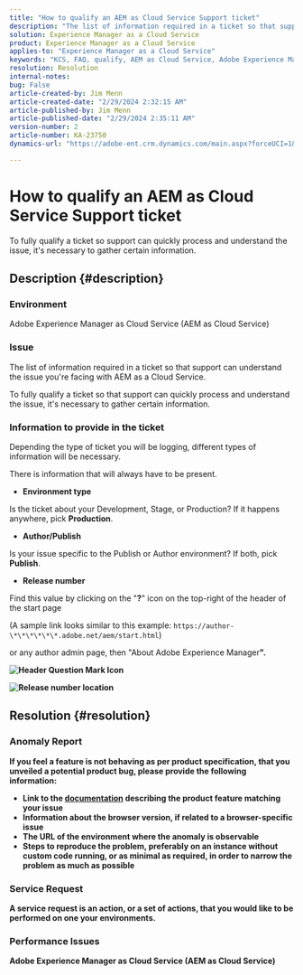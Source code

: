 ```yaml
---
title: "How to qualify an AEM as Cloud Service Support ticket"
description: "The list of information required in a ticket so that support can understand the issue you're facing with AEM as a Cloud Service."
solution: Experience Manager as a Cloud Service
product: Experience Manager as a Cloud Service
applies-to: "Experience Manager as a Cloud Service"
keywords: "KCS, FAQ, qualify, AEM as Cloud Service, Adobe Experience Manager as Cloud Service, Support ticket"
resolution: Resolution
internal-notes: 
bug: False
article-created-by: Jim Menn
article-created-date: "2/29/2024 2:32:15 AM"
article-published-by: Jim Menn
article-published-date: "2/29/2024 2:35:11 AM"
version-number: 2
article-number: KA-23750
dynamics-url: "https://adobe-ent.crm.dynamics.com/main.aspx?forceUCI=1&pagetype=entityrecord&etn=knowledgearticle&id=38c40abe-aad6-ee11-9079-6045bd006268"

---
```

# How to qualify an AEM as Cloud Service Support ticket


To fully qualify a ticket so support can quickly process and understand the issue, it's necessary to gather certain information.

## Description {#description}


### Environment

Adobe Experience Manager as Cloud Service (AEM as Cloud Service)

### Issue

The list of information required in a ticket so that support can understand the issue you're facing with AEM as a Cloud Service.

To fully qualify a ticket so that support can quickly process and understand the issue, it's necessary to gather certain information.

### Information to provide in the ticket

Depending the type of ticket you will be logging, different types of information will be necessary.

There is information that will always have to be present.

- <b>Environment type</b>


Is the ticket about your Development, Stage, or Production? If it happens anywhere, pick <b>Production</b>.

- <b>Author/Publish</b>


Is your issue specific to the Publish or Author environment? If both, pick <b>Publish</b>.

- <b>Release number</b>


Find this value by clicking on the "<b>?</b>" icon on the top-right of the header of the start page

(A sample link looks similar to this example: `https://author-\*\*\*\*\*\*.adobe.net/aem/start.html`)

or any author admin page, then "</b>About Adobe Experience Manager<b>".

![Header Question Mark Icon](https://helpx.adobe.com/content/dam/help/en/experience-manager/kb/how-to-fully-qualify-an-AEM-as-a-cloud-service-ticket/jcr_content/main-pars/image/question_mark_topheader.jpg.img.jpg)

![Release number location](https://helpx.adobe.com/content/dam/help/en/experience-manager/kb/how-to-fully-qualify-an-AEM-as-a-cloud-service-ticket/jcr_content/main-pars/image_23429537/release_number.jpg.img.jpg)

## Resolution {#resolution}


### Anomaly Report

If you feel a feature is not behaving as per product specification, that you unveiled a potential product bug, please provide the following information:

- Link to the [documentation](https://experienceleague.adobe.com/docs/) describing the product feature matching your issue
- Information about the browser version, if related to a browser-specific issue
- The URL of the environment where the anomaly is observable
- Steps to reproduce the problem, preferably on an instance without custom code running, or as minimal as required, in order to narrow the problem as much as possible

### Service Request

A service request is an action, or a set of actions, that you would like to be performed on one your environments.

### Performance Issues

Adobe Experience Manager as Cloud Service (AEM as Cloud Service)
